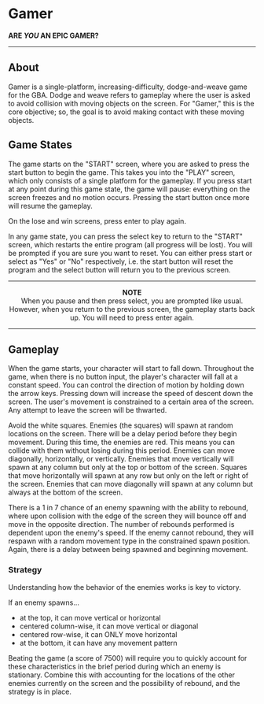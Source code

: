 # Gamer

**ARE *YOU* AN EPIC GAMER?**

-----------------

## About
Gamer is a single-platform, increasing-difficulty, dodge-and-weave game for the GBA.
Dodge and weave refers to gameplay where the user is asked to avoid collision with
moving objects on the screen. For "Gamer," this is the core objective; so, the goal
is to avoid making contact with these moving objects.

## Game States
The game starts on the "START" screen, where you are asked to press the start button
to begin the game. This takes you into the "PLAY" screen, which only consists of a
single platform for the gameplay. If you press start at any point during this
game state, the game will pause: everything on the screen freezes and no motion occurs.
Pressing the start button once more will resume the gameplay.

On the lose and win screens, press enter to play again.

In any game state, you can press the select key to return to the
"START" screen, which restarts the entire program (all progress will be lost).
You will be prompted if you are sure you want to reset. You can either press
start or select as "Yes" or "No" respectively, i.e. the start button will
reset the program and the select button will return you to the previous screen.

---
<p style="text-align: center;">
<b>NOTE</b>
<br/>
When you pause and then press select, you are prompted like usual.
However, when you return to the previous screen, the gameplay starts
back up. You will need to press enter again.
</p>

---

## Gameplay
When the game starts, your character will start to fall down. Throughout the game,
when there is no button input, the player's character will fall at a constant speed.
You can control the direction of motion by holding down the arrow keys. Pressing
down will increase the speed of descent down the screen. The user's movement
is constrained to a certain area of the screen. Any attempt to leave the screen will
be thwarted.

Avoid the white squares. Enemies (the squares) will spawn at random locations on
the screen. There will be a delay period before they begin movement. During this time,
the enemies are red. This means you can collide with them without losing during this period.
Enemies can move diagonally, horizontally, or vertically. Enemies that move vertically
will spawn at any column but only at the top or bottom of the screen. Squares that move
horizontally will spawn at any row but only on the left or right of the screen. Enemies
that can move diagonally will spawn at any column but always at the bottom of the screen.

There is a 1 in 7 chance of an enemy spawning with the ability to rebound, where upon collision
with the edge of the screen they will bounce off and move in the opposite direction.
The number of rebounds performed is dependent upon the enemy's speed. If the enemy cannot
rebound, they will respawn with a random movement type in the constrained spawn position.
Again, there is a delay between being spawned and beginning movement.

### Strategy
Understanding how the behavior of the enemies works is key to victory.

If an enemy spawns...
- at the top, it can move vertical or horizontal
- centered column-wise, it can move vertical or diagonal
- centered row-wise, it can ONLY move horizontal
- at the bottom, it can have any movement pattern

Beating the game (a score of 7500) will require you to quickly account for these characteristics
in the brief period during which an enemy is stationary. Combine this with accounting for the locations
of the other enemies currently on the screen and the possibility of rebound, and
the strategy is in place.
